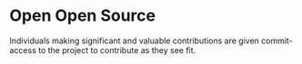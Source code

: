 # Open Open Source


Individuals making significant and valuable contributions are given commit-access to the project to contribute as they see fit.
